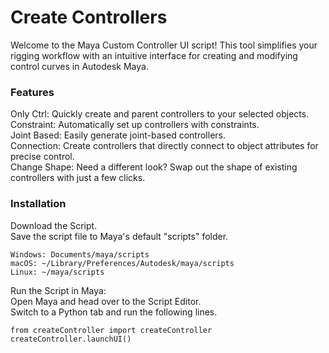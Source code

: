 # Create Controllers
Welcome to the Maya Custom Controller UI script! This tool simplifies your rigging workflow with an intuitive interface for creating and modifying control curves in Autodesk Maya.

### Features<br/>
Only Ctrl: Quickly create and parent controllers to your selected objects.<br/>
Constraint: Automatically set up controllers with constraints.<br/>
Joint Based: Easily generate joint-based controllers.<br/>
Connection: Create controllers that directly connect to object attributes for precise control.<br/>
Change Shape: Need a different look? Swap out the shape of existing controllers with just a few clicks.<br/>

### Installation
Download the Script.<br/>
Save the script file to Maya's default "scripts" folder.<br/>

    Windows: Documents/maya/scripts
    macOS: ~/Library/Preferences/Autodesk/maya/scripts
    Linux: ~/maya/scripts

Run the Script in Maya:<br/>
Open Maya and head over to the Script Editor.<br/>
Switch to a Python tab and run the following lines.<br/>

    from createController import createController
    createController.launchUI()

